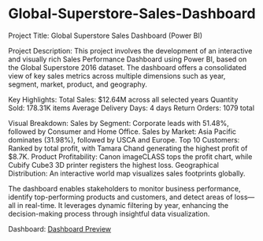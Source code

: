 # Global-Superstore-Sales-Dashboard

Project Title: Global Superstore Sales Dashboard (Power BI)

Project Description:
This project involves the development of an interactive and visually rich Sales Performance Dashboard using Power BI, based on the Global Superstore 2016 dataset. The dashboard offers a consolidated view of key sales metrics across multiple dimensions such as year, segment, market, product, and geography.

Key Highlights:
Total Sales: $12.64M across all selected years
Quantity Sold: 178.31K items
Average Delivery Days: 4 days
Return Orders: 1079 total

Visual Breakdown:
Sales by Segment: Corporate leads with 51.48%, followed by Consumer and Home Office.
Sales by Market: Asia Pacific dominates (31.98%), followed by USCA and Europe.
Top 10 Customers: Ranked by total profit, with Tamara Chand generating the highest profit of $8.7K.
Product Profitability: Canon imageCLASS tops the profit chart, while Cubify Cube3 3D printer registers the highest loss.
Geographical Distribution: An interactive world map visualizes sales footprints globally.

The dashboard enables stakeholders to monitor business performance, identify top-performing products and customers, and detect areas of loss—all in real-time. It leverages dynamic filtering by year, enhancing the decision-making process through insightful data visualization.

Dashboard: [Dashboard Preview](https://github.com/Mayank392/Global-Superstore-Sales-Dashboard/blob/main/Sales_powerbi.png)
